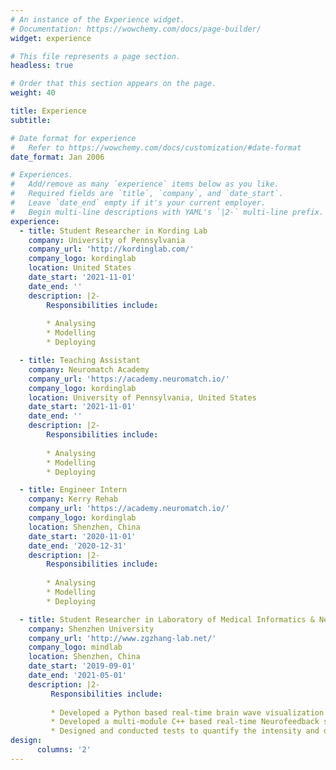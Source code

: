 ```yaml
---
# An instance of the Experience widget.
# Documentation: https://wowchemy.com/docs/page-builder/
widget: experience

# This file represents a page section.
headless: true

# Order that this section appears on the page.
weight: 40

title: Experience
subtitle:

# Date format for experience
#   Refer to https://wowchemy.com/docs/customization/#date-format
date_format: Jan 2006

# Experiences.
#   Add/remove as many `experience` items below as you like.
#   Required fields are `title`, `company`, and `date_start`.
#   Leave `date_end` empty if it's your current employer.
#   Begin multi-line descriptions with YAML's `|2-` multi-line prefix.
experience:
  - title: Student Researcher in Kording Lab
    company: University of Pennsylvania
    company_url: 'http://kordinglab.com/'
    company_logo: kordinglab
    location: United States
    date_start: '2021-11-01'
    date_end: ''
    description: |2-
        Responsibilities include:
        
        * Analysing
        * Modelling
        * Deploying

  - title: Teaching Assistant
    company: Neuromatch Academy
    company_url: 'https://academy.neuromatch.io/'
    company_logo: kordinglab
    location: University of Pennsylvania, United States
    date_start: '2021-11-01'
    date_end: ''
    description: |2-
        Responsibilities include:
        
        * Analysing
        * Modelling
        * Deploying

  - title: Engineer Intern
    company: Kerry Rehab
    company_url: 'https://academy.neuromatch.io/'
    company_logo: kordinglab
    location: Shenzhen, China
    date_start: '2020-11-01'
    date_end: '2020-12-31'
    description: |2-
        Responsibilities include:
        
        * Analysing
        * Modelling
        * Deploying

  - title: Student Researcher in Laboratory of Medical Informatics & Neural Dynamics
    company: Shenzhen University
    company_url: 'http://www.zgzhang-lab.net/'
    company_logo: mindlab
    location: Shenzhen, China
    date_start: '2019-09-01'
    date_end: '2021-05-01'
    description: |2-
         Responsibilities include:
    
         * Developed a Python based real-time brain wave visualization tool for host computer
         * Developed a multi-module C++ based real-time Neurofeedback system on OpenBCI
         * Designed and conducted tests to quantify the intensity and depth of the system’s modulation of brain wave
design:
      columns: '2'
---
```

